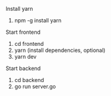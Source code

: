 Install yarn
1. npm -g install yarn

Start frontend
1. cd frontend
2. yarn (install dependencies, optional)
3. yarn dev

Start backend
1. cd backend
2. go run server.go
